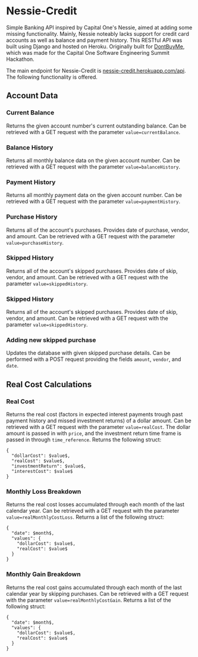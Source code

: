 # Nessie-Credit

Simple Banking API inspired by Capital One's Nessie, aimed at adding some missing functionality. Mainly, Nessie noteably lacks support for credit card accounts as well as balance and payment history. This RESTful API was built using Django and hosted on Heroku. Originally built for [DontBuyMe](https://github.com/chrisfischer/DontBuyMe), which was made for the Capital One Software Engineering Summit Hackathon.

The main endpoint for Nessie-Credit is [nessie-credit.herokuapp.com/api](nessie-credit.herokuapp.com/api). The following functionality is offered.

## Account Data

### Current Balance
Returns the given account number's current outstanding balance. Can be retrieved with a GET request with the parameter `value=currentBalance`.

### Balance History
Returns all monthly balance data on the given account number. Can be retrieved with a GET request with the parameter `value=balanceHistory`.

### Payment History
Returns all monthly payment data on the given account number. Can be retrieved with a GET request with the parameter `value=paymentHistory`.

### Purchase History
Returns all of the account's purchases. Provides date of purchase, vendor, and amount. Can be retrieved with a GET request with the parameter `value=purchaseHistory`.

### Skipped History
Returns all of the account's skipped purchases. Provides date of skip, vendor, and amount. Can be retrieved with a GET request with the parameter `value=skippedHistory`.

### Skipped History
Returns all of the account's skipped purchases. Provides date of skip, vendor, and amount. Can be retrieved with a GET request with the parameter `value=skippedHistory`.

### Adding new skipped purchase
Updates the database with given skipped purchase details. Can be performed with a POST request providing the fields `amount`, `vendor`, and `date`.

## Real Cost Calculations

### Real Cost
Returns the real cost (factors in expected interest payments trough past payment history and missed investment returns) of a dollar amount. Can be retrieved with a GET request with the parameter `value=realCost`. The dollar amount is passed in with `price`, and the investment return time frame is passed in through `time_reference`. Returns the following struct: 
```
{
  "dollarCost": $value$,
  "realCost": $value$,
  "investmentReturn": $value$,
  "interestCost": $value$
}
```

### Monthly Loss Breakdown
Returns the real cost losses accumulated through each month of the last calendar year. Can be retrieved with a GET request with the parameter `value=realMonthlyCostLoss`. Returns a list of the following struct:
```
{
  "date": $month$,
  "values": {
    "dollarCost": $value$,
    "realCost": $value$
  }
}
```

### Monthly Gain Breakdown
Returns the real cost gains accumulated through each month of the last calendar year by skipping purchases. Can be retrieved with a GET request with the parameter `value=realMonthlyCostGain`. Returns a list of the following struct:
```
{
  "date": $month$,
  "values": {
    "dollarCost": $value$,
    "realCost": $value$
  }
}
```
